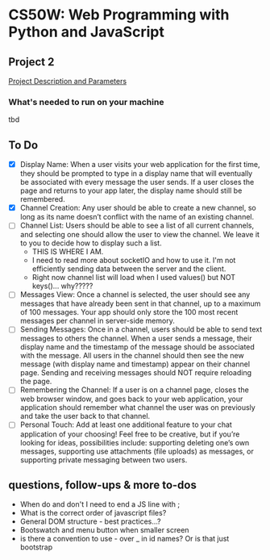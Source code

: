# CS50W: Web Programming with Python and JavaScript
## Project 2
[Project Description and Parameters](https://docs.cs50.net/ocw/web/projects/2/project2.html)


### What's needed to run on your machine
tbd


## To Do

- [x] Display Name: When a user visits your web application for the first time, they should be prompted to type in a display name that will eventually be associated with every message the user sends. If a user closes the page and returns to your app later, the display name should still be remembered.
- [x] Channel Creation: Any user should be able to create a new channel, so long as its name doesn’t conflict with the name of an existing channel.
- [ ] Channel List: Users should be able to see a list of all current channels, and selecting one should allow the user to view the channel. We leave it to you to decide how to display such a list.
  - THIS IS WHERE I AM.
  - I need to read more about socketIO and how to use it. I'm not efficiently sending data between the server and the client.
  - Right now channel list will load when I used values() but NOT keys()... why?????
- [ ] Messages View: Once a channel is selected, the user should see any messages that have already been sent in that channel, up to a maximum of 100 messages. Your app should only store the 100 most recent messages per channel in server-side memory.
- [ ] Sending Messages: Once in a channel, users should be able to send text messages to others the channel. When a user sends a message, their display name and the timestamp of the message should be associated with the message. All users in the channel should then see the new message (with display name and timestamp) appear on their channel page. Sending and receiving messages should NOT require reloading the page.
- [ ] Remembering the Channel: If a user is on a channel page, closes the web browser window, and goes back to your web application, your application should remember what channel the user was on previously and take the user back to that channel.
- [ ] Personal Touch: Add at least one additional feature to your chat application of your choosing! Feel free to be creative, but if you’re looking for ideas, possibilities include: supporting deleting one’s own messages, supporting use attachments (file uploads) as messages, or supporting private messaging between two users.

## questions, follow-ups & more to-dos
- When do and don't I need to end a JS line with ;
- What is the correct order of javascript files?
- General DOM structure - best practices...?
- Bootswatch and menu button when smaller screen
- is there a convention to use - over _ in id names? Or is that just bootstrap
